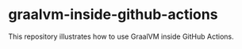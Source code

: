 # graalvm-inside-github-actions
This repository illustrates how to use GraalVM inside GitHub Actions.

